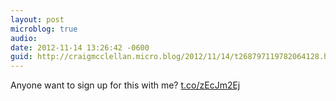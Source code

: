 ```yaml
---
layout: post
microblog: true
audio: 
date: 2012-11-14 13:26:42 -0600
guid: http://craigmcclellan.micro.blog/2012/11/14/t268797119782064128.html
---
```

Anyone want to sign up for this with me? [t.co/zEcJm2Ej](http://t.co/zEcJm2Ej)
